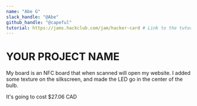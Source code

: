 ```yaml
---
name: "Abe G"
slack_handle: "@Abe"
github_handle: "@capeful"
tutorial: https://jams.hackclub.com/jam/hacker-card # Link to the tutorial if you used one
---
```


# YOUR PROJECT NAME

<!-- Describe your board in 2-3 sentences. What are you making? What will it do? -->

My board is an NFC board that when scanned will open my website. I added some texture on the silkscreen, and made the LED go in the center of the bulb.

<!-- How much is it going to cost? -->

It's going to cost $27.06 CAD